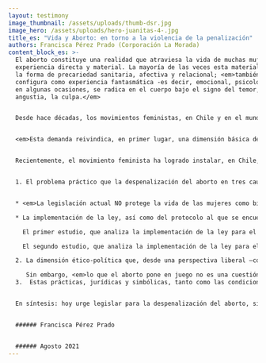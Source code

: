 ```yaml
---
layout: testimony
image_thumbnail: /assets/uploads/thumb-dsr.jpg
image_hero: /assets/uploads/hero-juanitas-4-.jpg
title_es: "Vida y Aborto: en torno a la violencia de la penalización"
authors: Francisca Pérez Prado (Corporación La Morada)
content_block_es: >-
  El aborto constituye una realidad que atraviesa la vida de muchas mujeres como
  experiencia directa y material. La mayoría de las veces esta materialidad toma
  la forma de precariedad sanitaria, afectiva y relacional; <em>también se
  configura como experiencia fantasmática -es decir, emocional, psicológica- y,
  en algunas ocasiones, se radica en el cuerpo bajo el signo del temor, la
  angustia, la culpa.</em>


  Desde hace décadas, los movimientos feministas, en Chile y en el mundo, han puesto de manifiesto la urgencia de despenalizar el aborto y de asegurar condiciones de seguridad para su realización, independientemente de la situación económica, social, cultural o contextual de las mujeres que deciden interrumpir un embarazo.


  <em>Esta demanda reivindica, en primer lugar, una dimensión básica de la democracia: las mujeres deben ser reconocidas como sujetos de derecho,</em> en igualdad de condiciones no sólo ante las leyes ya sancionadas –que, sabemos, se inscriben en una estructura jurídica patriarcal y discriminatoria– sino, sobre todo, ante la formulación de nuevos marcos de convivencia. Pero esta demanda también pone de manifiesto el carácter estructural de la violencia que afecta la vida de las mujeres: las ciudades, los campos, los trabajos y las universidades son, cotidianamente, espacios de vulneración de la integridad física y emocional. <em>La sexualidad es una dimensión paradigmática en el ejercicio de violencia, sometimiento y discriminación; la violación, de un lado, y la penalización del aborto –en cualquier circunstancia–, del otro lado, constituyen expresiones extremas de la violencia de género, que vulneran la autonomía de las mujeres desde la dimensión material y subjetiva del cuerpo y el deseo, hasta el registro simbólico de los discursos, las leyes y la impunidad que recubren la expropiación de esos cuerpos y deseos.</em>


  Recientemente, el movimiento feminista ha logrado instalar, en Chile, una ley y un protocolo asociado a ella para la despenalización del aborto en 3 causales que se consideran atentatorias a la vida o a la integridad de las mujeres. Estas causales incluyen el peligro para la vida de la mujer, la inviabilidad del embrión o feto y la violación; con ellas se recupera la línea de base que existía hasta la época de la dictadura. <em>Sin embargo, vuelve a quedar pendiente a nivel institucional –es decir, legislativo, normativo y procedimental– la discusión de una cuestión de fondo: el estatuto social, político y jurídico de las mujeres en nuestra democracia, así como la responsabilidad institucional implicada en su protección.</em> Propongo abordarlos de la siguiente manera:


  1. El problema práctico que la despenalización del aborto en tres causales propone, aparentemente, resolver, y sin embargo, no resuelve:


  * <em>La legislación actual NO protege la vida de las mujeres como bien superior y autónomo de otros,</em> esto es, como una vida cuyo valor no sea relativo respecto del valor de otros/otras, y una vida cuyo valor no dependa de las decisiones, deseos o contingencias que la ponen en juego –por ejemplo, un embarazo no deseado que concluye en la decisión de abortar–. Es decir, nuestra legislación actual NO protege la vida de las mujeres en cualquier circunstancia, en la medida en que sólo la erige como valor principal en las 3 causales establecidas. Ello implica que la práctica abortiva NO ES SEGURA NI ACCESIBLE para cualquier mujer, sino sólo para aquellas que se corresponden con el perfil y el tipo definido por la ley o, dicho de otro modo, es la ley la que viene a definir cuáles mujeres se constituyen, y cómo, en tanto que sujeto de derecho –y cuáles quedan al margen de esa definición–;

  * La implementación de la ley, así como del protocolo al que se encuentra asociada, ha puesto en evidencia la fuerza con la que múltiples resistencias obstaculizan –y en algunas ocasiones impiden– la aplicación rigurosa de la normativa e, incluso, del “espíritu” de la ley. <em>Entre las más relevantes surgen la aplicación de la “objeción de conciencia” a nivel institucional y, aún más grave, al interior de instituciones que reciben financiamiento del Estado;</em> así como la falta de recursos para la implementación adecuada, a nivel nacional, de intervenciones médicas y psicosociales de acuerdo a las necesidades de las mujeres. Los 2 estudios de seguimiento realizados hasta ahora, muestran lo siguiente:

    El primer estudio, que analiza la implementación de la ley para el período que va desde noviembre de 2018 a marzo de 2019, observa un alto grado de desinformación sobre la Ley IVE, tanto en la comunidad como en personal de salud; ausencia de capacitaciones y formación específica orientada; obstáculos para las mujeres que podrían acceder a las prestaciones definidas por la ley, especialmente emanados de la introducción de la objeción de conciencia y, en general, afectación en el derecho a decidir de quienes quieren hacer uso de esta normativa legal.

    El segundo estudio, que analiza la implementación de la ley para el período que va de julio a octubre de 2020, en plena crisis sanitaria por COVID-19, muestra una profundización de los problemas ya existentes, de manera tal que, a casi cuatro años de la promulgación de esta normativa, sólo existen 69 centros –repartidos en 29 servicios públicos para todas las regiones del país– distribuidos de manera desigual a lo largo del territorio. Adicionalmente, la mayor cantidad de equipos médicos obstétricos de alto riesgo se encuentra en la Región Metropolitana, incrementando la brecha de acceso en un período en que la mayor cantidad de intervenciones se han realizado a través de estos equipos especializados (y no en la salud primaria, por razones ligadas a la emergencia sanitaria). Las mujeres no acceden a información y orientación adecuadas y hay falta de formación específica para los/las profesionales, entre otras muchas dificultades. Es decir, la norma no se cumple de manera adecuada.

  2. La dimensión ético-política que, desde una perspectiva liberal –como la que hegemoniza hasta hoy la legalidad de nuestra convivencia, consagrada en la constitución y en las leyes–, hace del aborto el ejemplo por antonomasia del conflicto de libertades individuales que el Estado, como supuesto garante de ese bien superior que sería la libertad individual, vendría a proteger por la vía de la penalización del aborto. Sin embargo, y como es de suponer, ese argumento se sostiene en un doble truco: su carácter abstracto –hasta el punto de suponer un individuo allí donde aún no lo hay– y el sometimiento de las mujeres como quienes deberían renunciar, en última instancia, al ejercicio de esa libertad. <em>Es decir, el liberalismo reafirma por la vía de la penalización del aborto –o de su restricción a causales específicas por él definidas–, la subordinación de las mujeres a un orden establecido y ajeno, es decir, no establecido por ellas ni para ellas como sujetos autónomos.</em>

     Sin embargo, <em>lo que el aborto pone en juego no es una cuestión liberal de derechos individuales; antes bien, se trata de la responsabilidad colectiva que atañe al reconocimiento y protección de la diversidad de sujetos que constituyen y configuran el espacio de lo común.</em> En ese sentido, la despenalización del aborto, y su práctica segura y protegida, se configuran como un paso indispensable en la erradicación de las violencias de género, particularmente desde el punto de vista estructural, pero también como un paso indispensable para la construcción de una democracia real.
  3.  Estas prácticas, jurídicas y simbólicas, tanto como las condiciones materiales y cotidianas de la vida, siempre en riesgo, de las mujeres, tienen un efecto subjetivo indesmentible: es la vivencia de reproducción al infinito de la violencia patriarcal -esa violencia que, tal como señala Rita Segatto, es el punto clave en la reproducción del patriarcado. Hoy, que enfrentamos el desafío -y la esperanza- de definir democráticamente las coordenadas de nuestra convivencia, a través de la Convención Constitucional, se hace más urgente aún encontrar otros anclajes prácticos, ético-políticos y subjetivos. Como espacio feminista, La Morada ha acompañado, desde sus inicios (es decir, desde los años 80, cuando el aborto era legal también en las causales que hoy vuelven a reconocerse), las vidas y trayectorias de mujeres sometidas a múltiples violencias: en la pareja, en los espacios laborales, en la ciudad, en las aulas. Y también en la sexualidad, desde la violación hasta la penalización del aborto. Este acompañamiento, que es testimonio colectivo de las subjetividades violentadas, nos lleva a creer, profundamente, en el valor de las palabras de cada una de ellas y en el derecho inalienable a la legitimidad de cada una de sus experiencias. 


  En síntesis: hoy urge legislar para la despenalización del aborto, sin restricción de causales, y asegurando la responsabilidad del estado para su implementación en condiciones de seguridad e igualdad para las mujeres, es decir, en condiciones que rompan las vías de reproducción de la violencia de género que, aún, cada día y en todos los espacios de la vida, quiere seguir sometiendo y expropiando los cuerpos de la mitad de la humanidad. Probablemente, sin embargo, esta legislación no será posible mientras no logremos conquistar el espacio instituyente de una subjetividad soberana de las mujeres, gesto que sólo la pluralidad de voces feministas que hoy comparecen en la escritura de un nuevo pacto social, puede realizar.


  ###### Francisca Pérez Prado


  ###### Agosto 2021
---
```

